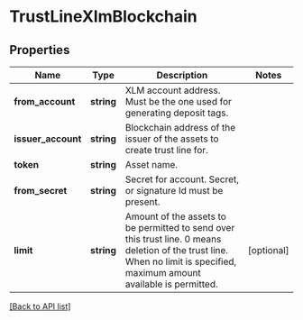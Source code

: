 # TrustLineXlmBlockchain

## Properties

Name | Type | Description | Notes
------------ | ------------- | ------------- | -------------
**from_account** | **string** | XLM account address. Must be the one used for generating deposit tags. |
**issuer_account** | **string** | Blockchain address of the issuer of the assets to create trust line for. |
**token** | **string** | Asset name. |
**from_secret** | **string** | Secret for account. Secret, or signature Id must be present. |
**limit** | **string** | Amount of the assets to be permitted to send over this trust line. 0 means deletion of the trust line. When no limit is specified, maximum amount available is permitted. | [optional]

[[Back to API list]](../../README.md#api-endpoints)
